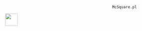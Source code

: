                                                     McSquare.pl
<img src="https://www.google.com/url?sa=i&url=https%3A%2F%2Ffree4kwallpapers.com%2Fgames%2Fhd-s-minecraft-wallpaper--gZkZ&psig=AOvVaw3GihuLkVswW0hZmuPhGhQd&ust=1676303917307000&source=images&cd=vfe&ved=0CBAQjRxqFwoTCMjPnu6skP0CFQAAAAAdAAAAABAJg" width="40" height="40" style="max-width: 100%;">

